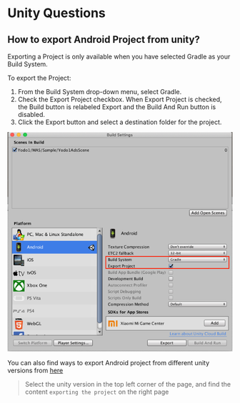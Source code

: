 # Unity Questions 

## How to export Android Project from unity?

Exporting a Project is only available when you have selected Gradle as your Build System.

To export the Project:

1. From the Build System drop-down menu, select Gradle.
2. Check the Export Project checkbox. When Export Project is checked, the Build button is relabeled Export and the Build And Run button is disabled.
3. Click the Export button and select a destination folder for the project.

![](./../resource/unity-2017-export-android.png)

You can also find ways to export Android project from different unity versions from [here](https://docs.unity3d.com/2020.1/Documentation/Manual/android-BuildProcess.html)

> Select the unity version in the top left corner of the page, and find the content `exporting the project` on the right page







